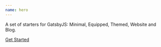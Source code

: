 ```yaml
---
name: hero
---
```


A set of starters for GatsbyJS: Minimal, Equipped, Themed, Website and Blog.

[Get Started](./docs/whats-gatsby-starter-kit/)
